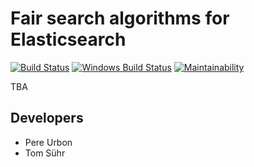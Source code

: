 # Fair search algorithms for Elasticsearch


[![Build Status](https://travis-ci.org/fair-search/fairsearch-elasticsearch-plugin.svg?branch=master)](https://travis-ci.org/fair-search/fairsearch-elasticsearch-plugin) [![Windows Build Status](https://ci.appveyor.com/api/projects/status/github/fair-search/fairsearch-elasticsearch-plugin?branch=master&svg=true)](https://ci.appveyor.com/project/purbon/fairsearch-elasticsearch-plugin) [![Maintainability](https://api.codeclimate.com/v1/badges/d1782dfbff41827f33f9/maintainability)](https://codeclimate.com/github/fair-search/fairsearch-elasticsearch-plugin/maintainability)


TBA

## Developers

- Pere Urbon
- Tom Sühr
